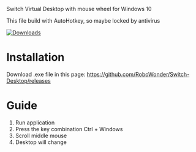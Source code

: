 Switch Virtual Desktop with mouse wheel for Windows 10


This file build with AutoHotkey, so maybe locked by antivirus


[![Downloads](https://img.shields.io/github/downloads/RoboWonder/Switch-Desktop/total.svg?style=for-the-badge)](https://github.com/RoboWonder/Switch-Desktop/releases/download/1.0/switch.desktop.exe)

# Installation
Download .exe file in this page: https://github.com/RoboWonder/Switch-Desktop/releases


# Guide

1. Run application
2. Press the key combination Ctrl + Windows
3. Scroll middle mouse
4. Desktop will change
